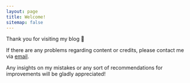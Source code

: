 ```yaml
---
layout: page
title: Welcome!
sitemap: false
---
```


Thank you for visiting my blog 🎉


If there are any problems regarding content or credits, please contact me via [email](hayeongpark@naver.com).

Any insights on my mistakes or any sort of recommendations for improvements will be gladly appreciated!



